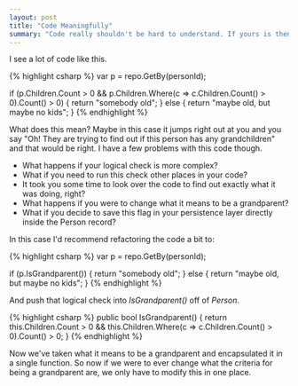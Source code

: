 ```yaml
---
layout: post
title: "Code Meaningfully"
summary: "Code really shouldn't be hard to understand. If yours is then I suggest you are doing something wrong!"
---
```


I see a lot of code like this.

{% highlight csharp %}
var p = repo.GetBy(personId);

if (p.Children.Count > 0 && p.Children.Where(c => c.Children.Count() > 0).Count() > 0)
{
    return "somebody old";
}
else
{
    return "maybe old, but maybe no kids";
}
{% endhighlight %}

What does this mean? Maybe in this case it jumps right out at you and you say "Oh! They are trying to find out if this person has any grandchildren" and that would be right. I have a few problems with this code though.

- What happens if your logical check is more complex?
- What if you need to run this check other places in your code?
- It took you some time to look over the code to find out exactly what it was doing, right?
- What happens if you were to change what it means to be a grandparent?
- What if you decide to save this flag in your persistence layer directly inside the Person record?

In this case I'd recommend refactoring the code a bit to:

{% highlight csharp %}
var p = repo.GetBy(personId);

if (p.IsGrandparent())
{
    return "somebody old";
}
else
{
    return "maybe old, but maybe no kids";
}
{% endhighlight %}

And push that logical check into *IsGrandparent()* off of *Person*.

{% highlight csharp %}
public bool IsGrandparent()
{
    return this.Children.Count > 0 && this.Children.Where(c => c.Children.Count() > 0).Count() > 0;
}
{% endhighlight %}

Now we've taken what it means to be a grandparent and encapsulated it in a single function. So now if we were to ever change what the criteria for being a grandparent are, we only have to modify this in one place. 

